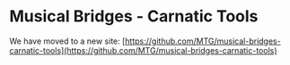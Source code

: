 # Musical Bridges - Carnatic Tools
We have moved to a new site: [https://github.com/MTG/musical-bridges-carnatic-tools](https://github.com/MTG/musical-bridges-carnatic-tools)
